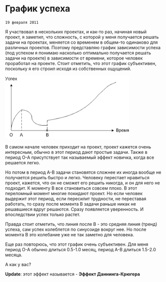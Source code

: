 <!--
{
  "draft": false,
  "tags": ["Программирование"]
}
-->

# График успеха

```blogEnginePageDate
19 февраля 2011
```

Я участвовал в нескольких проектах, и как-то раз, начиная новый проект, я заметил, что сложность, с которой у меня
получается решать задачи на проектах, меняется со временем в общем-то одинаково для различных проектов. Поэтому
представляю график зависимости успеха (под успехом я понимаю насколько оптимально получается решать задачи на
проекте) в зависимости от времени, которое человек проработал на проекте. Стоит отметить, что этот график субъективен,
поскольку я его строил исходя из собственных ощущений.

![img.png](img.png)

В самом начале человек приходит на проект, проект кажется очень интересным, обычно в этот период дают простые задачи.
Также в период О-А присутствует так называемый эффект новичка, когда все решается легко.

Но потом в период А-B задачи становятся сложнее их иногда вообще не получается решить быстро и легко. Человеку перестает
нравиться проект, кажется, что он не сможет его решить никогда, и он для него не подходит. К моменту B все становиться
совсем плохо. В этот переломный момент многие покидают проект. Но если человек выдержит этот период, если пересилит
трудности, не переставая работать, то сразу после момента B задачи раньше никак не решавшиеся вдруг решаются. Сразу
появляется уверенность. И впоследствии успех только растет.

Правда стоит отметить, что линия после B - это средняя линия (тренд) успеха, сам успех колеблется по синусоиде вокруг
нее. Но после момента B это колебание уже не так заметно для человека.

Еще раз повторюсь, что этот график очень субъективен. Для меня период О-А обычно длиться 0.5-1.0 месяц, период А-В
длиться 1.5-2.0 месяца.

А как у вас?

**Update**: этот эффект называется - **Эффект Даннинга-Крюгера**








